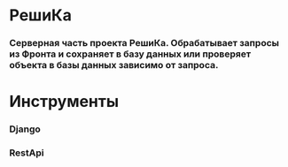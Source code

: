 # РешиКа

### Серверная часть проекта РешиКа. Обрабатывает запросы из Фронта и сохраняет в базу данных или проверяет объекта в базы данных зависимо от запроса.

# Инструменты
### Django
### RestApi

